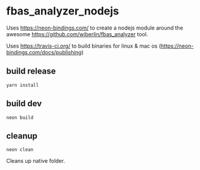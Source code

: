 # fbas_analyzer_nodejs

Uses https://neon-bindings.com/ to create a nodejs module around the awesome https://github.com/wiberlin/fbas_analyzer tool.

Uses https://travis-ci.org/ to build binaries for linux & mac os (https://neon-bindings.com/docs/publishing)

## build release
`yarn install`

## build dev
`neon build`

## cleanup
`neon clean`

Cleans up native folder. 